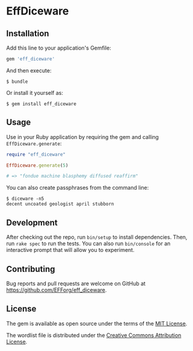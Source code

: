 # EffDiceware

## Installation

Add this line to your application's Gemfile:

```ruby
gem 'eff_diceware'
```

And then execute:

    $ bundle

Or install it yourself as:

    $ gem install eff_diceware

## Usage

Use in your Ruby application by requiring the gem and calling `EffDiceware.generate`:

```ruby
require "eff_diceware"

EffDiceware.generate(5)

# => "fondue machine blasphemy diffused reaffirm"
```

You can also create passphrases from the command line:

```shell
$ diceware -n5
decent uncoated geologist april stubborn
```

## Development

After checking out the repo, run `bin/setup` to install dependencies. Then, run `rake spec` to run the tests. You can also run `bin/console` for an interactive prompt that will allow you to experiment.

## Contributing

Bug reports and pull requests are welcome on GitHub at https://github.com/EFForg/eff_diceware.


## License

The gem is available as open source under the terms of the [MIT License](http://opensource.org/licenses/MIT).

The wordlist file is distributed under the [Creative Commons Attribution License](https://creativecommons.org/licenses/by/3.0/us/).
